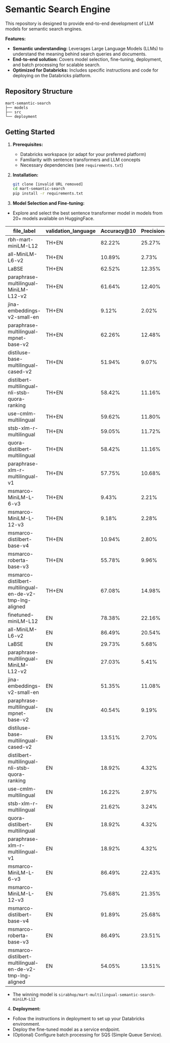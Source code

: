 # Semantic Search Engine

This repository is designed to provide end-to-end development of LLM models for semantic search engines.

**Features:**

- **Semantic understanding:** Leverages Large Language Models (LLMs) to understand the meaning behind search queries and documents.
- **End-to-end solution:**  Covers model selection, fine-tuning, deployment, and batch processing for scalable search.
- **Optimized for Databricks:** Includes specific instructions and code for deploying on the Databricks platform.

## **Repository Structure**
```
mart-semantic-search
├── models
├── src
└── deployment
```

## Getting Started

1. **Prerequisites:**
   - Databricks workspace (or adapt for your preferred platform)
   - Familiarity with sentence transformers and LLM concepts
   - Necessary dependencies (see `requirements.txt`)

2. **Installation:**
   ```bash
   git clone [invalid URL removed]
   cd mart-semantic-search
   pip install -r requirements.txt
   ```
3. **Model Selection and Fine-tuning:**
  - Explore and select the best sentence transformer model in models from 20+ models available on HuggingFace.

| file_label | validation_language | Accuracy@10 | Precision@10 | Recall@10 | MRR@10 | NDCG@10 | MAP@100 |
|------------|---------------------|-------------|--------------|-----------|--------|---------|---------|
| rbh-mart-miniLM-L12 | TH+EN | 82.22% | 25.27% | 13.52% | 59.55% | 28.98% | 16.33% |
| all-MiniLM-L6-v2 | TH+EN | 10.89% | 2.73% | 1.48% | 6.34% | 3.03% | 1.60% |
| LaBSE | TH+EN | 62.52% | 12.35% | 6.19% | 49.29% | 17.02% | 5.65% |
| paraphrase-multilingual-MiniLM-L12-v2 | TH+EN | 61.64% | 12.40% | 6.29% | 49.19% | 17.08% | 6.04% |
| jina-embeddings-v2-small-en | TH+EN | 9.12% | 2.02% | 1.03% | 5.84% | 2.43% | 0.89% |
| paraphrase-multilingual-mpnet-base-v2 | TH+EN | 62.26% | 12.48% | 6.22% | 49.77% | 17.25% | 5.95% |
| distiluse-base-multilingual-cased-v2 | TH+EN | 51.94% | 9.07% | 4.52% | 45.38% | 13.90% | 4.01% |
| distilbert-multilingual-nli-stsb-quora-ranking | TH+EN | 58.42% | 11.16% | 5.59% | 48.20% | 16.06% | 5.38% |
| use-cmlm-multilingual | TH+EN | 59.62% | 11.80% | 5.87% | 47.75% | 16.45% | 5.27% |
| stsb-xlm-r-multilingual | TH+EN | 59.05% | 11.72% | 5.76% | 47.96% | 16.43% | 5.24% |
| quora-distilbert-multilingual | TH+EN | 58.42% | 11.16% | 5.59% | 48.20% | 16.06% | 5.38% |
| paraphrase-xlm-r-multilingual-v1 | TH+EN | 57.75% | 10.68% | 5.34% | 47.36% | 15.53% | 4.85% |
| msmarco-MiniLM-L-6-v3 | TH+EN | 9.43% | 2.21% | 1.31% | 5.72% | 2.53% | 1.50% |
| msmarco-MiniLM-L-12-v3 | TH+EN | 9.18% | 2.28% | 1.35% | 5.79% | 2.61% | 1.54% |
| msmarco-distilbert-base-v4 | TH+EN | 10.94% | 2.80% | 1.61% | 6.43% | 3.10% | 1.74% |
| msmarco-roberta-base-v3 | TH+EN | 55.78% | 9.96% | 5.14% | 47.01% | 14.80% | 4.89% |
| msmarco-distilbert-multilingual-en-de-v2-tmp-lng-aligned | TH+EN | 67.08% | 14.98% | 7.46% | 52.29% | 19.66% | 6.80% |
| finetuned-miniLM-L12 | EN | 78.38% | 22.16% | 16.50% | 46.16% | 24.08% | 18.05% |
| all-MiniLM-L6-v2 | EN | 86.49% | 20.54% | 16.16% | 36.90% | 20.68% | 18.11% |
| LaBSE | EN | 29.73% | 5.68% | 4.60% | 15.74% | 6.78% | 3.72% |
| paraphrase-multilingual-MiniLM-L12-v2 | EN | 27.03% | 5.41% | 4.33% | 16.89% | 6.67% | 4.00% |
| jina-embeddings-v2-small-en | EN | 51.35% | 11.08% | 8.56% | 31.64% | 13.09% | 5.85% |
| paraphrase-multilingual-mpnet-base-v2 | EN | 40.54% | 9.19% | 7.17% | 22.03% | 10.27% | 6.63% |
| distiluse-base-multilingual-cased-v2 | EN | 13.51% | 2.70% | 2.12% | 10.81% | 3.72% | 1.67% |
| distilbert-multilingual-nli-stsb-quora-ranking | EN | 18.92% | 4.32% | 3.20% | 12.70% | 5.19% | 3.15% |
| use-cmlm-multilingual | EN | 16.22% | 2.97% | 2.48% | 11.26% | 4.02% | 1.77% |
| stsb-xlm-r-multilingual | EN | 21.62% | 3.24% | 2.57% | 14.19% | 4.74% | 2.37% |
| quora-distilbert-multilingual | EN | 18.92% | 4.32% | 3.20% | 12.70% | 5.19% | 3.15% |
| paraphrase-xlm-r-multilingual-v1 | EN | 18.92% | 4.32% | 3.51% | 11.65% | 5.22% | 2.67% |
| msmarco-MiniLM-L-6-v3 | EN | 86.49% | 22.43% | 17.58% | 43.39% | 23.35% | 21.82% |
| msmarco-MiniLM-L-12-v3 | EN | 75.68% | 21.35% | 16.40% | 41.98% | 22.64% | 21.26% |
| msmarco-distilbert-base-v4 | EN | 91.89% | 25.68% | 20.08% | 47.09% | 26.40% | 22.44% |
| msmarco-roberta-base-v3 | EN | 86.49% | 23.51% | 18.62% | 46.00% | 25.03% | 18.74% |
| msmarco-distilbert-multilingual-en-de-v2-tmp-lng-aligned | EN | 54.05% | 13.51% | 10.38% | 25.75% | 14.04% | 8.87% |

  - The winning model is `sirabhop/mart-multilingual-semantic-search-miniLM-L12`

4. **Deployment:**
  - Follow the instructions in deployment to set up your Databricks environment.
  - Deploy the fine-tuned model as a service endpoint.
  - (Optional) Configure batch processing for SQS (Simple Queue Service).
